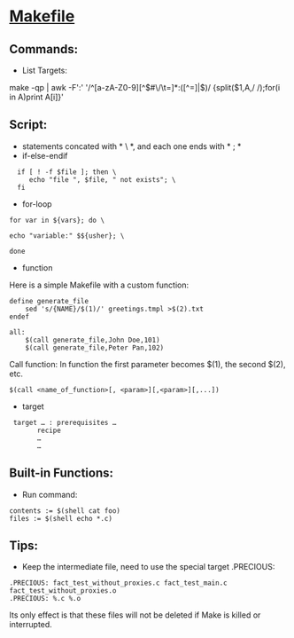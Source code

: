 [ Makefile ](https://www.gnu.org/software/make/manual/make.html)
======

## Commands:
- List Targets: 

make -qp | awk -F':' '/^[a-zA-Z0-9][^$#\/\t=]*:([^=]|$)/ {split($1,A,/ /);for(i in A)print A[i]}'

## Script:
 - statements concated with * \ *,  and each one ends with * ; *
 - if-else-endif
 ```
   if [ ! -f $file ]; then \ 
      echo "file ", $file, " not exists"; \ 
   fi   
```   
 - for-loop
 ``` 
for var in ${vars}; do \ 

echo "variable:" $${usher}; \ 

done
  ```
 - function
 
 Here is a simple Makefile with a custom function:
```
define generate_file
    sed 's/{NAME}/$(1)/' greetings.tmpl >$(2).txt
endef

all:
    $(call generate_file,John Doe,101)
    $(call generate_file,Peter Pan,102)

```
Call function:  In function the first parameter becomes $(1), the second $(2), etc.
```
$(call <name_of_function>[, <param>][,<param>][,...])
```

 - target
 ``` 
  target … : prerequisites …
        recipe
        …
        …
 ```
## Built-in Functions:
 - Run command:
```
contents := $(shell cat foo)
files := $(shell echo *.c)
```

## Tips:
- Keep the intermediate file, need to use the special target .PRECIOUS:
```
.PRECIOUS: fact_test_without_proxies.c fact_test_main.c fact_test_without_proxies.o
.PRECIOUS: %.c %.o
```
Its only effect is that these files will not be deleted if Make is killed or interrupted.
